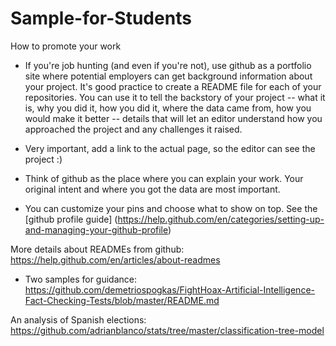 # Sample-for-Students
How to promote your work

* If you're job hunting (and even if you're not), use github as a portfolio site where potential employers can get background information about your project. It's good practice to create a README file for each of your repositories. You can use it to tell the backstory of your project -- what it is, why you did it, how you did it, where the data came from, how you would make it better -- details that will let an editor understand how you approached the project and any challenges it raised. 

* Very important, add a link to the actual page, so the editor can see the project :)

* Think of github as the place where you can explain your work. Your original intent and where you got the data are most important. 

* You can customize your pins and choose what to show on top. See the
 [github profile guide] (https://help.github.com/en/categories/setting-up-and-managing-your-github-profile)

More details about READMEs from github: https://help.github.com/en/articles/about-readmes

* Two samples for guidance:
https://github.com/demetriospogkas/FightHoax-Artificial-Intelligence-Fact-Checking-Tests/blob/master/README.md

An analysis of Spanish elections: https://github.com/adrianblanco/stats/tree/master/classification-tree-model
